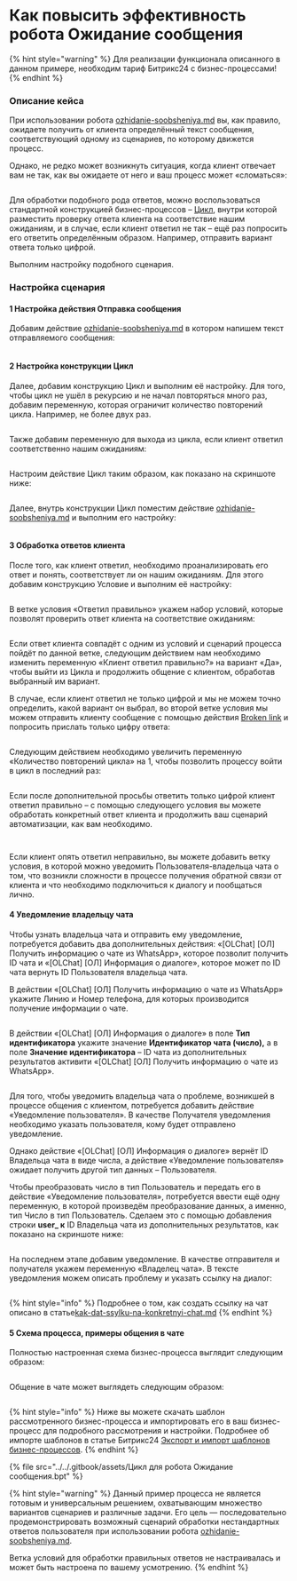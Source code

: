 # Как повысить эффективность робота Ожидание сообщения

{% hint style="warning" %}
Для реализации функционала описанного в данном примере, необходим тариф Битрикс24 с бизнес-процессами!
{% endhint %}

### Описание кейса

При использовании робота [ozhidanie-soobsheniya.md](../../roboty-i-aktiviti/roboty/ozhidanie-soobsheniya.md "mention") вы, как правило, ожидаете получить от клиента определённый текст сообщения, соответствующий одному из сценариев, по которому движется процесс.

Однако, не редко может возникнуть ситуация, когда клиент отвечает вам не так, как вы ожидаете от него и ваш процесс может «сломаться»:

<figure><img src="../../.gitbook/assets/image (962).png" alt=""><figcaption></figcaption></figure>

Для обработки подобного рода ответов, можно воспользоваться стандартной конструкцией бизнес-процессов – [Цикл](https://dev.1c-bitrix.ru/learning/course/?COURSE\_ID=57\&LESSON\_ID=3792), внутри которой разместить проверку ответа клиента на соответствие нашим ожиданиям, и в случае, если клиент ответил не так – ещё раз попросить его ответить определённым образом. Например, отправить вариант ответа только цифрой.

Выполним настройку подобного сценария.

### Настройка сценария

#### 1 Настройка действия Отправка сообщения

Добавим действие [ozhidanie-soobsheniya.md](../../roboty-i-aktiviti/roboty/ozhidanie-soobsheniya.md "mention") в котором напишем текст отправляемого сообщения:

<figure><img src="../../.gitbook/assets/image (963).png" alt=""><figcaption></figcaption></figure>

#### 2 Настройка конструкции Цикл

Далее, добавим конструкцию Цикл и выполним её настройку. Для того, чтобы цикл не ушёл в рекурсию и не начал повторяться много раз, добавим переменную, которая ограничит количество повторений цикла. Например, не более двух раз.

<figure><img src="../../.gitbook/assets/image (965).png" alt=""><figcaption></figcaption></figure>

Также добавим переменную для выхода из цикла, если клиент ответил соответственно нашим ожиданиям:

<figure><img src="../../.gitbook/assets/image (966).png" alt=""><figcaption></figcaption></figure>

Настроим действие Цикл таким образом, как показано на скриншоте ниже:

<figure><img src="../../.gitbook/assets/image (967).png" alt=""><figcaption></figcaption></figure>

Далее, внутрь конструкции Цикл поместим действие [ozhidanie-soobsheniya.md](../../roboty-i-aktiviti/roboty/ozhidanie-soobsheniya.md "mention") и выполним его настройку:

<figure><img src="../../.gitbook/assets/image (968).png" alt=""><figcaption></figcaption></figure>

#### 3 Обработка ответов клиента

После того, как клиент ответил, необходимо проанализировать его ответ и понять, соответствует ли он нашим ожиданиям. Для этого добавим конструкцию Условие и выполним её настройку:

<figure><img src="../../.gitbook/assets/image (969).png" alt=""><figcaption></figcaption></figure>

В ветке условия «Ответил правильно» укажем набор условий, которые позволят проверить ответ клиента на соответствие ожиданиям:

<figure><img src="../../.gitbook/assets/image (970).png" alt=""><figcaption></figcaption></figure>

Если ответ клиента совпадёт с одним из условий и сценарий процесса пойдёт по данной ветке, следующим действием нам необходимо изменить переменную «Клиент ответил правильно?» на вариант «Да», чтобы выйти из Цикла и продолжить общение с клиентом, обработав выбранный им вариант.

В случае, если клиент ответил не только цифрой и мы не можем точно определить, какой вариант он выбрал, во второй ветке условия мы можем отправить клиенту сообщение с помощью действия [Broken link](broken-reference "mention") и попросить прислать только цифру ответа:

<figure><img src="../../.gitbook/assets/image (971).png" alt=""><figcaption></figcaption></figure>

Следующим действием необходимо увеличить переменную «Количество повторений цикла» на 1, чтобы позволить процессу войти в цикл в последний раз:

<figure><img src="../../.gitbook/assets/image (972).png" alt=""><figcaption></figcaption></figure>

Если после дополнительной просьбы ответить только цифрой клиент ответил правильно – с помощью следующего условия вы можете обработать конкретный ответ клиента и продолжить ваш сценарий автоматизации, как вам необходимо.

<figure><img src="../../.gitbook/assets/image (973).png" alt=""><figcaption></figcaption></figure>

<figure><img src="../../.gitbook/assets/image (974).png" alt=""><figcaption></figcaption></figure>

Если клиент опять ответил неправильно, вы можете добавить ветку условия, в которой можно уведомить Пользователя-владельца чата о том, что возникли сложности в процессе получения обратной связи от клиента и что необходимо подключиться к диалогу и пообщаться лично.

#### 4 Уведомление владельцу чата

Чтобы узнать владельца чата и отправить ему уведомление, потребуется добавить два дополнительных действия: «\[OLChat] \[ОЛ] Получить информацию о чате из WhatsApp», которое позволит получить ID чата и «\[OLChat] \[ОЛ] Информация о диалоге», которое может по ID чата вернуть ID Пользователя владельца чата.

В действии «\[OLChat] \[ОЛ] Получить информацию о чате из WhatsApp» укажите Линию и Номер телефона, для которых производится получение информации о чате.

<figure><img src="../../.gitbook/assets/image (975).png" alt=""><figcaption></figcaption></figure>

В действии «\[OLChat] \[ОЛ] Информация о диалоге» в поле **Тип идентификатора** укажите значение **Идентификатор чата (число),** а в поле **Значение идентификатора** – ID чата из дополнительных результатов активити «\[OLChat] \[ОЛ] Получить информацию о чате из WhatsApp».

<figure><img src="../../.gitbook/assets/image (976).png" alt=""><figcaption></figcaption></figure>

Для того, чтобы уведомить владельца чата о проблеме, возникшей в процессе общения с клиентом, потребуется добавить действие «Уведомление пользователя». В качестве Получателя уведомления необходимо указать пользователя, кому будет отправлено уведомление.

Однако действие «\[OLChat] \[ОЛ] Информация о диалоге» вернёт ID Владельца чата в виде числа, а действие «Уведомление пользователя» ожидает получить другой тип данных – Пользователя.

Чтобы преобразовать число в тип Пользователь и передать его в действие «Уведомление пользователя», потребуется ввести ещё одну переменную, в которой произведём преобразование данных, а именно, тип Число в тип Пользователь. Сделаем это с помощью добавления строки **user\_ к** ID Владельца чата из дополнительных результатов, как показано на скриншоте ниже:

<figure><img src="../../.gitbook/assets/image (977).png" alt=""><figcaption></figcaption></figure>

На последнем этапе добавим уведомление. В качестве отправителя и получателя укажем переменную «Владелец чата». В тексте уведомления можем описать проблему и указать ссылку на диалог:

<figure><img src="../../.gitbook/assets/image (978).png" alt=""><figcaption></figcaption></figure>

{% hint style="info" %}
Подробнее о том, как создать ссылку на чат описано в статье[kak-dat-ssylku-na-konkretnyi-chat.md](../../voprosy-i-otvety/rabota-s-chatami/kak-dat-ssylku-na-konkretnyi-chat.md "mention")
{% endhint %}

#### 5 Схема процесса, примеры общения в чате

Полностью настроенная схема бизнес-процесса выглядит следующим образом:

<figure><img src="../../.gitbook/assets/image (980).png" alt=""><figcaption></figcaption></figure>

Общение в чате может выглядеть следующим образом:

<figure><img src="../../.gitbook/assets/image (981).png" alt=""><figcaption></figcaption></figure>

{% hint style="info" %}
Ниже вы можете скачать шаблон рассмотренного бизнес-процесса и импортировать его в ваш бизнес-процесс для подробного рассмотрения и настройки. Подробнее об импорте шаблонов в статье Битрикс24 [Экспорт и импорт шаблонов бизнес-процессов](https://helpdesk.bitrix24.ru/open/5435897/).
{% endhint %}

{% file src="../../.gitbook/assets/Цикл для робота Ожидание сообщения.bpt" %}

{% hint style="warning" %}
Данный пример процесса не является готовым и универсальным решением, охватывающим множество вариантов сценариев и различные задачи. Его цель — последовательно продемонстрировать возможный сценарий обработки нестандартных ответов пользователя при использовании робота [ozhidanie-soobsheniya.md](../../roboty-i-aktiviti/roboty/ozhidanie-soobsheniya.md "mention").

Ветка условий для обработки правильных ответов не настраивалась и может быть настроена по вашему усмотрению.
{% endhint %}
